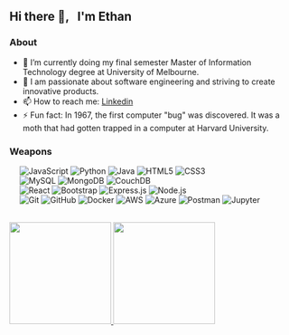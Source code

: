 ## Hi there 👋, &nbsp; I'm Ethan

### About
- 🔭 I’m currently doing my final semester Master of Information Technology degree at University of Melbourne.
- 🌱 I am passionate about software engineering and striving to create innovative products.
- 📫 How to reach me: <a href="https://www.linkedin.com/in/ethange/" target="_blank">Linkedin<a>
- ⚡ Fun fact: In 1967, the first computer "bug" was discovered. It was a moth that had gotten trapped in a computer at Harvard University.


### Weapons

&emsp;
  ![JavaScript](https://img.shields.io/badge/-JavaScript-black?style=flat&logo=javascript)
  ![Python](https://img.shields.io/badge/-Python-black?style=flat&logo=python)
  ![Java](https://img.shields.io/badge/-Java-black?style=flat&logo=Java&logoColor=007396)
  ![HTML5](https://img.shields.io/badge/-HTML5-black?style=flat&logo=HTML5)
  ![CSS3](https://img.shields.io/badge/-CSS3-black?style=flat&logo=CSS3&logoColor=1572B6)
<br/>&emsp;
  ![MySQL](https://img.shields.io/badge/-MySQL-black?style=flat&logo=mysql)
  ![MongoDB](https://img.shields.io/badge/-MongoDB-black?style=flat&logo=mongodb)
  ![CouchDB](https://img.shields.io/badge/-CouchDB-black?style=flat&logo=couchDB)
<br/>&emsp;
  ![React](https://img.shields.io/badge/-React-black?style=flat&logo=react)
  ![Bootstrap](https://img.shields.io/badge/-Bootstrap-black?style=flat&logo=bootstrap&logoColor=563D7C)
  ![Express.js](https://img.shields.io/badge/-Express.js-black?style=flat&logo=express)
  ![Node.js](https://img.shields.io/badge/-Node.js-black?style=flat&logo=node.js)
<br/>&emsp;
  ![Git](https://img.shields.io/badge/-Git-black?style=flat&logo=git)
  ![GitHub](https://img.shields.io/badge/-GitHub-black?style=flat&logo=github)
  ![Docker](https://img.shields.io/badge/-Docker-black?style=flat&logo=docker)
  ![AWS](https://img.shields.io/badge/-AWS-black?style=flat&logo=amazon-aws&logoColor=FF9900)
  ![Azure](https://img.shields.io/badge/-azure-black?style=flat&logo=microsoftazure&logoColor=white)
  ![Postman](https://img.shields.io/badge/-Postman-black?style=flat&logo=postman)
  ![Jupyter](https://img.shields.io/badge/-Jupyter-black?style=flat&logo=jupyter&logoColor=007ACC)


<br/>
<a href="https://github.com/ethangeau">
  <img height="180em" src="https://github-readme-stats.vercel.app/api?username=ethangeau&theme=buefy&show_icons=true" />
  <img height="180em" src="https://github-readme-stats.vercel.app/api/top-langs/?username=ethangeau&theme=buefy&layout=compact" />
</a>

